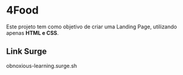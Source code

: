 # 4Food

Este projeto tem como objetivo de criar uma Landing Page, utilizando apenas **HTML e CSS**.

## Link Surge

obnoxious-learning.surge.sh